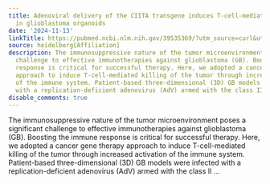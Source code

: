 ```yaml
---
title: Adenoviral delivery of the CIITA transgene induces T-cell-mediated killing
  in glioblastoma organoids
date: '2024-11-13'
linkTitle: https://pubmed.ncbi.nlm.nih.gov/39535369/?utm_source=curl&utm_medium=rss&utm_campaign=pubmed-2&utm_content=1FakS-2QOkCT8HsMOQP1bCRQ4YzyumYOmxmF0moLsQ3dFB1E9V&fc=20220326224207&ff=20241113193351&v=2.18.0.post9+e462414
source: heidelberg[Affiliation]
description: The immunosuppressive nature of the tumor microenvironment poses a significant
  challenge to effective immunotherapies against glioblastoma (GB). Boosting the immune
  response is critical for successful therapy. Here, we adopted a cancer gene therapy
  approach to induce T-cell-mediated killing of the tumor through increased activation
  of the immune system. Patient-based three-dimensional (3D) GB models were infected
  with a replication-deficient adenovirus (AdV) armed with the class II ...
disable_comments: true
---
```

The immunosuppressive nature of the tumor microenvironment poses a significant challenge to effective immunotherapies against glioblastoma (GB). Boosting the immune response is critical for successful therapy. Here, we adopted a cancer gene therapy approach to induce T-cell-mediated killing of the tumor through increased activation of the immune system. Patient-based three-dimensional (3D) GB models were infected with a replication-deficient adenovirus (AdV) armed with the class II ...